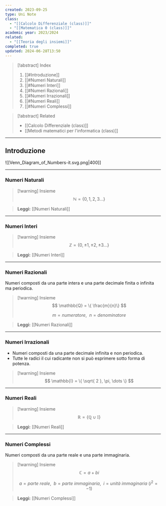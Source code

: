 ```yaml
---
created: 2023-09-25
type: Uni Note
class:
  - "[[Calcolo Differenziale (class)]]"
  - "[[Matematica 0 (class)]]"
academic year: 2023/2024
related:
  - "[[Teoria degli insiemi]]"
completed: true
updated: 2024-06-28T13:50
---
```


>[!abstract] Index
>1. [[#Introduzione]]
>2. [[#Numeri Naturali]]
>3. [[#Numeri Interi]]
>4. [[#Numeri Razionali]]
>5. [[#Numeri Irrazionali]]
>6. [[#Numeri Reali]]
>7. [[#Numeri Complessi]]

>[!abstract] Related
>- [[Calcolo Differenziale (class)]]
>- [[Metodi matematici per l'informatica (class)]]

---
## Introduzione

![[Venn_Diagram_of_Numbers-it.svg.png|400]]


---
### Numeri Naturali 

>[!warning] Insieme
>$$ \mathbb{N}=\{ 0,1,2,3\dots\} $$

>**Leggi:** [[Numeri Naturali]]

---
### Numeri Interi

>[!warning] Insieme
>$$\mathbb{Z} = \{0, \pm1, \pm2, \pm3\dots\}$$

>**Leggi:** [[Numeri Interi]]

---
### Numeri Razionali

Numeri composti da una parte intera e una parte decimale finita o infinita ma periodica.

>[!warning] Insieme
>$$
>\mathbb{Q} = \{ \frac{m}{n}\}
>$$
>
>$$
>m = numeratore,\ \ n = denominatore
>$$

>**Leggi:** [[Numeri Razionali]]

---
### Numeri Irrazionali
- Numeri composti da una parte decimale infinita e non periodica.
- Tutte le radici il cui radicante non si può esprimere sotto forma di potenza.

>[!warning] Insieme
>$$
>\mathbb{I} = \{ \sqrt{ 2 }, \pi, \dots \}
>$$

---
### Numeri Reali

>[!warning] Insieme
>$$
>\mathbb{R} = \{\mathbb{Q}\cup \mathbb{I} \}
>$$

>**Leggi:** [[Numeri Reali]]

---
### Numeri Complessi

Numeri composti da una parte reale e una parte immaginaria.

> [!warning] Insieme
>  $$ \mathbb{C} = { a + bi } $$
> 
> $$ a = parte\ reale,\ \ b = parte\ immaginaria,\ \ i = unità\ immaginaria\ (i^2 = -1) $$

> **Leggi:** [[Numeri Complessi]]